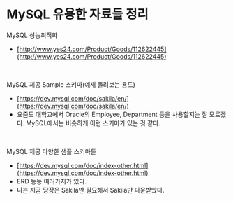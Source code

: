 # MySQL 유용한 자료들 정리

MySQL 성능최적화

- [http://www.yes24.com/Product/Goods/112622445](http://www.yes24.com/Product/Goods/112622445)

<br>

MySQL 제공 Sample 스키마(예제 돌려보는 용도)

- [https://dev.mysql.com/doc/sakila/en/](https://dev.mysql.com/doc/sakila/en/)
- 요즘도 대학교에서 Oracle의 Employee, Department 등을 사용할지는 잘 모르겠다. MySQL에서는 비슷하게 이런 스키마가 있는 것 같다.

<br>

MySQL 제공 다양한 샘플 스키마들

- [https://dev.mysql.com/doc/index-other.html](https://dev.mysql.com/doc/index-other.html)
- ERD 등등 여러가지가 있다.
- 나는 지금 당장은 Sakila만 필요해서 Sakila만 다운받았다.

<br>